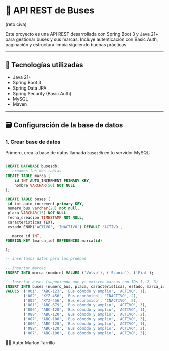 # 🚌 API REST de Buses 
(reto civa)

Este proyecto es una API REST desarrollada con Spring Boot 3 y Java 21+ para gestionar buses y sus marcas. Incluye autenticación con Basic Auth, paginación y estructura limpia siguiendo buenas prácticas.

---

## 🧱 Tecnologías utilizadas

- Java 21+
- Spring Boot 3
- Spring Data JPA
- Spring Security (Basic Auth)
- MySQL
- Maven

---

## 🗃️ Configuración de la base de datos

### 1. Crear base de datos

Primero, crea la base de datos llamada `busesdb` en tu servidor MySQL:

```sql

CREATE DATABASE busesdb;
-- creamos las dos tablas
CREATE TABLE marca (
    id INT AUTO_INCREMENT PRIMARY KEY,
    nombre VARCHAR(50) NOT NULL
);

CREATE TABLE buses (
 id int auto_increment primary KEY,
 numero_bus varchar(20) not null,
 placa VARCHAR(15) NOT NULL,
 fecha_creacion TIMESTAMP NOT NULL,
 caracteristicas TEXT,
 estado ENUM('ACTIVO', 'INACTIVO') DEFAULT 'ACTIVO',

   marca_id INT,
FOREIGN KEY (marca_id) REFERENCES marca(id)

);

-- insertamos datas para las pruebas

-- Insertar marcas
INSERT INTO marca (nombre) VALUES ('Volvo'), ('Scania'), ('Fiat');

-- Insertar buses (suponiendo que ya existen marcas con IDs 1, 2, 3)
INSERT INTO buses (numero_bus, placa, caracteristicas, estado, marca_id)
VALUES  ('001', 'ABC-123', 'Bus cómodo y amplio', 'ACTIVO', 1),
        ('002', 'XYZ-456', 'Bus económico', 'INACTIVO', 2),
		('002', 'XYZ-456', 'Bus económico', 'INACTIVO', 2),
		('001', 'ABC-679', 'Bus cómodo y amplio', 'ACTIVO', 3),
		('006', 'ABC-128', 'Bus cómodo y amplio', 'ACTIVO', 1),
		('088', 'ABC-120', 'Bus cómodo y amplio', 'ACTIVO', 2),
		('007', 'ABC-100', 'Bus cómodo y amplio', 'ACTIVO', 3),
		('006', 'ABC-128', 'Bus cómodo y amplio', 'ACTIVO', 1),
		('088', 'ABC-120', 'Bus cómodo y amplio', 'ACTIVO', 2),
		('007', 'ABC-100', 'Bus cómodo y amplio', 'ACTIVO', 3);

```

👨‍💻 Autor
Marlon Tarrillo

